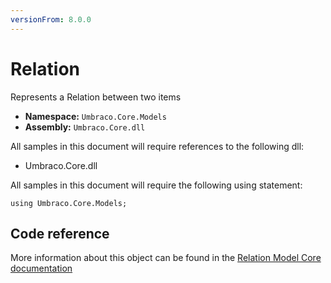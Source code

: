 ```yaml
---
versionFrom: 8.0.0
---
```


# Relation

Represents a Relation between two items

- **Namespace:** `Umbraco.Core.Models`
- **Assembly:** `Umbraco.Core.dll`

All samples in this document will require references to the following dll:

- Umbraco.Core.dll

All samples in this document will require the following using statement:

    using Umbraco.Core.Models;

## Code reference

More information about this object can be found in the [Relation Model Core documentation](https://our.umbraco.com/apidocs/v7/csharp/api/Umbraco.Core.Models.Relation.html)
